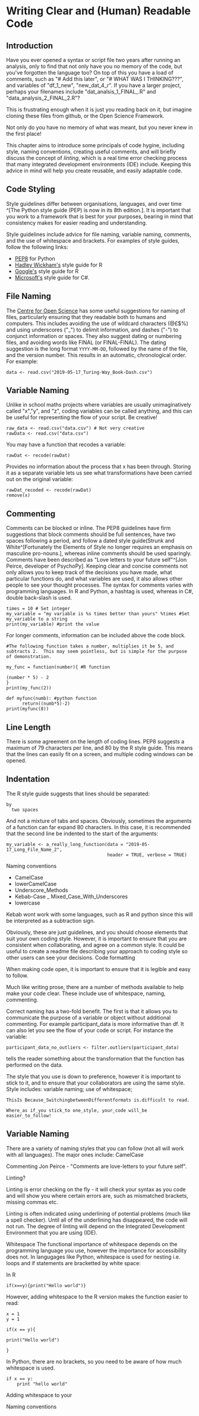 # Writing Clear and (Human) Readable Code
## Introduction
Have you ever opened a syntax or script file two years after running an analysis, only to find that not only have you no memory of the code, but you've forgotten the language too?
On top of this you have a load of comments, such as "# Add this later", or "# WHAT WAS I THINKING???", and variables of "df_1_new", "new_dat_4_r".  If you have a larger project, perhaps your filenames include "dat_analsis_1_FINAL_.R" and "data_analysis_2_FINAL_2.R"?

This is frustrating enough when it is just you reading back on it, but imagine cloning these files from github, or the Open Science Framework.

Not only do you have no memory of what was meant, but you never knew in the first place!

This chapter aims to introduce some principals of code hygine, including style, naming conventions, creating useful comments, and will briefly discuss the concept of *linting*, which is a real time error checking process that many integrated development environments (IDE) include.
Keeping this advice in mind will help you create reusable, and easily adaptable code.

## Code Styling

Style guidelines differ between organisations, languages, and over time ^[The Python style guide (PEP) is now in its 8th edition.].
It is important that you work to a framework that is best for your purposes, bearing in mind that consistency makes for easier reading and understanding.

Style guidelines include advice for file naming, variable naming, comments, and the use of whitespace and brackets.
For examples of style guides, follow the following links:

* [PEP8](https://www.python.org/dev/peps/pep-0008/) for Python
* [Hadley Wickham's](http://adv-r.had.co.nz/Style.html) style guide for R
* [Google's](https://google.github.io/styleguide/Rguide.xml) style guide for R
* [Microsoft's](https://docs.microsoft.com/en-us/dotnet/csharp/programming-guide/inside-a-program/coding-conventions) style guide for C#.

## File Naming

The [Centre for Open Science](http://help.osf.io/m/bestpractices/l/609932-file-naming) has some useful suggestions for naming of files, particularly ensuring that they readable both to humans and computers.
This includes avoiding the use of wildcard characters (@£$%) and using underscores ("\_") to delimit information, and dashes ("\-") to conjunct information or spaces.
They also suggest dating or numbering files, and avoiding words like FINAL (or FINAL-FINAL).
The dating suggestion is the long format `YYYY-MM-DD`, followed by the name of the file, and the version number.  This results in an automatic, chronological order. For example:

```
data <- read.csv("2019-05-17_Turing-Way_Book-Dash.csv")

```

## Variable Naming
Unlike in school maths projects where variables are usually unimaginatively called "x","y", and "z", coding variables can be called anything, and this can be useful for representing the flow of your script.
Be creative!
```
raw_data <- read.csv("data.csv") # Not very creative
rawData <- read.csv("data.csv")

```
You may have a function that recodes a variable:

```
rawDat <- recode(rawDat)
```
Provides no information about the process that x has been through.  Storing it as a separate variable lets us see what transformations have been carried out on the original variable:

```
rawDat_recoded <- recode(rawDat)
remove(x)
```

## Commenting

Comments can be blocked or inline.  The PEP8 guidelines have firm suggestions that block comments should be full sentences, have two spaces following a period, and follow a dated style guide(Strunk and White^[Fortunately the Elements of Style no longer requires an emphasis on masculine pro-nouns.], whereas inline comments should be used sparingly.
Comments have been described as "Love letters to your future self"^[Jon Peirce, developer of PsychoPy].
Keeping clear and concise comments not only allows you to keep track of the decisions you have made, what particular functions do, and what variables are used, it also allows other people to see your thought processes.
The syntax for comments varies with programming languages.
In R and Python, a hashtag is used, whereas in C#, double back-slash is used.

```{r}
times = 10 # Set integer
my_variable = "my variable is %s times better than yours" %times #Set my_variable to a string
print(my_variable) #print the value
```

For longer comments, information can be included above the code block.

```{r}
#The following function takes a number, multiplies it be 5, and subtracts 2.  This may seem pointless, but is simple for the purpose of demonstration.

my_func = function(number){ #R function

(number * 5) - 2
}
print(my_func(2))
```

```
def myfunc(numb): #python function
      return((numb*5)-2)
print(myfunc(8))

```
## Line Length
There is some agreement on the length of coding lines.
PEP8 suggests a maximum of 79 characters per line, and 80 by the R style guide.
This means that the lines can easily fit on a screen, and multiple coding windows can be opened.

## Indentation
The R style guide suggests that lines should be separated:
```
by
  two spaces
```
And not a mixture of tabs and spaces.
Obviously, sometimes the arguments of a function can far expand 80 characters.
In this case, it is recommended that the second line be indented to the start of the arguments:

```
my_variable <- a_really_long_function(data = "2019-05-17_Long_File_Name_2",
                                      header = TRUE, verbose = TRUE)

```
Naming conventions

- CamelCase
- lowerCamelCase
- Underscore_Methods
- Kebab-Case
_ Mixed_Case_With_Underscores
- lowercase

Kebab wont work with some languages, such as R and python since this will be interpreted as a subtraction sign. 



Obviously, these are just guidelines, and you should choose elements that suit your own coding style. However, it is important to ensure that you are consistent when collaborating, and agree on a common style.
It could be useful to create a readme file describing your approach to coding style so other users can see your decisions.
Code formatting

When making code open, it is important to ensure that it is legible and easy to follow.

Much like writing prose, there are a number of methods available to help make your code clear.
These include use of whitespace, naming, commenting.

Correct naming has a two-fold benefit.
The first is that it allows you to communicate the purpose of a variable or object without additional commenting.
For example participant_data is more informative than df.
It can also let you see the flow of your code or script.
For instance the variable:

```
participant_data_no_outliers <- filter.outliers(participant_data)
```
tells the reader something about the transformation that the function has performed on the data.


The style that you use is down to preference, however it is important to stick to it, and to ensure that your collaborators are using the same style.
Style includes: variable naming; use of whitespace; 

```
ThisIs Because_SwitchingbetweenDifferentformats is.difficult to read.
```

```
Where_as if_you stick_to one_style, your_code will_be easier_to_follow!
```

## Variable Naming
There are a variety of naming styles that you can follow (not all will work with all languages).
The major ones include:
CamelCase

Commenting
Jon Peirce - "Comments are love-letters to your future self".

Linting?

Linting is error checking on the fly - it will check your syntax as you code and will show you where certain errors are, such as mismatched brackets, missing commas etc.

Linting is often indicated using underlining of potential problems (much like a spell checker).
Until all of the underlining has disappeared, the code will not run.
The degree of linting will depend on the Integrated Development Environment that you are using (IDE). 

Whitespace
The functional importance of whitespace depends on the programming language you use, however the importance for accessibility does not.  In langugages like Python, whitespace is used for nesting i.e. loops and if statements are bracketted by white space:

In R

```{r}
if(x==y){print("Hello world")}
```
However, adding whitespace to the R version makes the function easier to read:

```{r}
x = 1
y = 1

if(x == y){

print("Hello world")

}
```

In Python, there are no brackets, so you need to be aware of how much whitespace is used.

```{python}
if x == y:
	print "hello world"
```

Adding whitespace to your

Naming conventions
